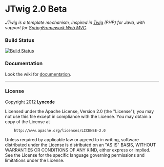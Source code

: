 # JTwig 2.0 Beta

*JTwig is a template mechanism, inspired in [Twig](http://twig.sensiolabs.org/) (PHP) for Java, with support for [SpringFramework Web MVC](http://www.springsource.org).*

### Build Status

[![Build Status](https://travis-ci.org/lyncode/jtwig.png)](https://travis-ci.org/lyncode/jtwig)

### Documentation

Look the wiki for [documentation](/lyncode/jtwig/wiki).

----------

### License


Copyright 2012 **Lyncode**

Licensed under the Apache License, Version 2.0 (the "License"); 
you may not use this file except in compliance with the License. You may obtain a copy of the License at

        http://www.apache.org/licenses/LICENSE-2.0

Unless required by applicable law or agreed to in writing, software distributed under the License is distributed on an "AS IS" BASIS, WITHOUT WARRANTIES OR CONDITIONS OF ANY KIND, either express or implied.
See the License for the specific language governing permissions and limitations under the License.
